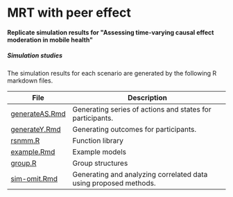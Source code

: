 # MRT with peer effect

#### Replicate simulation results for "Assessing time-varying causal effect moderation in mobile health" 

##### Simulation studies

The simulation results for each scenario are generated by the following R markdown files.

File | Description
---- | ----
[generateAS.Rmd](generateAS.Rmd) | Generating series of actions and states for participants. 
[generateY.Rmd](generateY.Rmd) | Generating outcomes for participants. 
[rsnmm.R](rsnmm.R) | Function library
[example.Rmd](example.Rmd) | Example models
[group.R](group.R) | Group structures
[sim-omit.Rmd](sim-omit.Rmd) | Generating and analyzing correlated data using proposed methods.